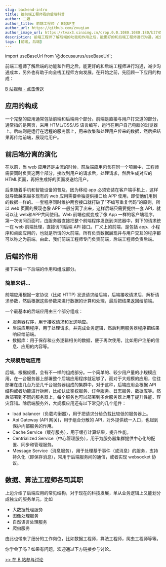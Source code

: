 ```yaml
---
slug: backend-intro
title: 给前端工程师看的后端科普
author: 二姨
author_title: 前端工程师 / B站UP主
author_url: https://github.com/zxuqian
author_image_url: https://tvax3.sinaimg.cn/crop.0.0.1080.1080.180/b2745d44ly8g8s4muqeggj20u00u0n0k.jpg?KID=imgbed,tva&Expires=1582389585&ssig=EvXmyu%2FXsX
description: 前端工程师了解后端的功能和作用之后，能更好的和后端工程师进行沟通，减少沟通成本，另外也有助于向全栈工程师方向发展。
tags: [前端, 后端]
---
```


import useBaseUrl from '@docusaurus/useBaseUrl';

前端工程师了解后端的功能和作用之后，能更好的和后端工程师进行沟通，减少沟通成本，另外也有助于向全栈工程师方向发展。在开始之前，先回顾一下应用的构成：

<!-- truncate -->

[B 站视频 - 点击传送](https://www.bilibili.com/video/BV1XV411d7Cg/)

## 应用的构成

一个完整的应用通常包括前端和后端两个部分。前端是直接与用户打交道的部分，通常指的是网页，采用 HTML/CSS/JS 语言编写，运行在用户自己电脑的浏览器上。后端则是运行在远程的服务器上，用来收集和处理用户传来的数据，然后把结果再传给前端，展现给用户。

## 前后端分离的演化

在以前，当 web 应用还是主流的时候，前后端应用包含在同一个项目中，工程师需要同时负责这两个部分，接收到用户的请求后，处理请求，然后生成对应的 HTML页面，再把生成好的页面发送给用户。

后来随着手机和智能设备的普及，因为移动 app 必须安装在客户端手机上，这样就导致越来越多现有的 web 应用需要单独提供接口给 APP 使用，即使他们用到的数据一样的。一套程序同时维护两套接口就打破了”不编写重复代码“的原则，所以 web 页面的展现也像 APP 一般分离了出来，这样后端只需要提供一套 API，就可以让 web和APP共同使用。Web 前端也就变成了像 App 一样的客户端程序，第一次访问页面时，由服务器直接把整个前端程序发送到浏览器中，剩下的请求统一在 web 前端处理，直接访问后端 API 接口。广义上的前端，是包括 app、小程序和桌面应用的，也就是所谓的大前端，所有负责数据展现并与用户交互的程序都可以称之为前端。由此，我们前端工程师专门负责前端，后端工程师负责后端。

## 后端的作用

接下来看一下后端的作用和组成部分。

### 简单来讲...

前端应用根据一定协议（比如 HTTP) 发送请求给后端，后端接收请求后，解析请求参数，然后根据这些参数来进行数据的计算和处理，最后把结果返回给前端。

一个最基本的后端应用由三个部分组成：

- 服务器程序，用于接收请求和发送响应。
- 后端应用程序，用于处理请求，并完成业务逻辑，然后利用服务器程序把结果响应给前端。
- 数据库：用于保存和业务逻辑相关的数据，便于再次使用，比如用户注册的信息、应用的内容等。

### 大规模后端应用

后端，根据规模，会有不一样的组成部分。一个简单的、较少用户量的小规模应用，在一台服务器上部署整个后端应用程序就足够了，而对于大规模的应用，往往部署在由几台乃至几千台服务器组成的集群中，对于这种，后端应用会根据 API 结构或者功能进行拆解，比如认证鉴权服务、订单服务、日志服务、数据库等。然后部署到不同的服务器上，每个服务也可以部署到多台服务器上用于提升性能、容灾容错。除后端服务外，大规模应用还有以下常见的几个组件：

- load balancer（负载均衡器），用于把请求分给负载比较低的服务器上。
- Api Gateway (API 网关)，用于组合分散的 API，对外提供统一入口，也起到保护内部服务的作用。
- Cache Service（缓存服务），用于缓存计算结果，提升性能。
- Centrialized Service（中心管理服务），用于为服务器集群提供中心化的配置、同步和管理服务。
- Message Service（消息服务），用于处理基于事件（或消息）的服务，支持持久化（即保存消息），常用于后端服务间的通信，或者实现 websocket 协议。


## 数据、算法工程师各司其职

上边介绍了后端应用的常见结构，对于现在的科技发展，单从业务逻辑上又能划分成独立的服务单元，比如

- 大数据处理服务
- 图像处理服务
- 自然语言处理服务
- 爬虫服务

由此也带来了细分的工作岗位，比如数据工程师，算法工程师，爬虫工程师等等。


你学会了吗？如果有问题，欢迎通过下方链接参与讨论。

[>> 在 B 站参与讨论](https://www.bilibili.com/video/BV1XV411d7Cg/)

